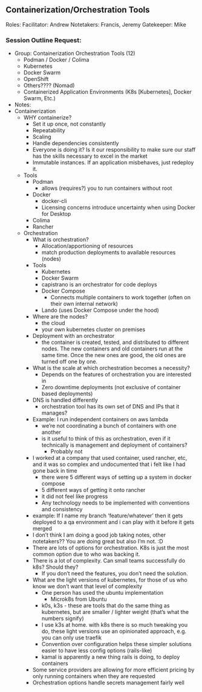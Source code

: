 ## Containerization/Orchestration Tools

Roles:
Facilitator: Andrew
Notetakers: Francis, Jeremy
Gatekeeper: Mike

### Session Outline Request:
 * Group: Containerization Orchestration Tools (12)
     * Podman / Docker / Colima
     * Kubernetes
     * Docker Swarm
     * OpenShift
     * Others???? (Nomad)
     * Containerized Application Environments (K8s [Kubernetes], Docker Swarm, Etc.)
  * Notes:
  * Containerization
      * WHY containerize?
         * Set it up once, not constantly
         * Repeatability
         * Scaling
         * Handle dependencies consistently
         * Everyone is doing it? Is it our responsibility to make sure our staff has the skills necessary to excel in the market
         * Immutable instances. If an application misbehaves, just redeploy it.
      * Tools
         * Podman
             * allows (requires?) you to run containers without root
          * Docker
             * docker-cli
             * Licensing concerns introduce uncertainty when using Docker for Desktop
          * Colima
          * Rancher
    * Orchestration
        * What is orchestration?
            * Allocation/apportioning of resources
            * match production deployments to available resources (nodes)
        * Tools
            * Kubernetes
            * Docker Swarm
            * capistrano is an orchestrator for code deploys
            * Docker Compose
                * Connects multiple containers to work together (often on their own internal network)
            * Lando (uses Docker Compose under the hood)
        * Where are the nodes?
            * the cloud
            * your own kubernetes cluster on premises
        * Deployment with an orchestrator
            * the container is created, tested, and distributed to different nodes. The new containers and old containers run at the same time. Once the new ones are good, the old ones are turned off one by one.
        * What is the scale at which orchestration becomes a necessity?
            * Depends on the features of orchestration you are interested in
            * Zero downtime deployments (not exclusive of container based deployments)
        * DNS is handled differently
            * orchestration tool has its own set of DNS and IPs that it manages?
        * Example: I run independent containers on aws lambda
            * we’re not coordinating a bunch of containers with one another
            * is it useful to think of this as orchestration, even if it technically is management and deployment of containers?
              * Probably not
        * I worked at a company that used container, used rancher, etc, and it was so complex and undocumented that i felt like I had gone back in time
            * there were 5 different ways of setting up a system in docker compose
            * 5 different ways of getting it onto rancher
            * it did not feel like progress
            * Any technology needs to be implemented with conventions and consistency
        * example: If I name my branch ‘feature/whatever’ then it gets deployed to a qa environment and i can play with it before it gets merged
        * I don’t think I am doing a good job taking notes, other notetakers?? You are doing great but also I’m not. :D
        * There are lots of options for orchestration. K8s is just the most common option due to who was backing it.
        * There is a lot of complexity. Can small teams successfully do k8s? Should they?
            * If you don’t need the features, you don’t need the solution.
        * What are the light versions of kubernetes, for those of us who know we don’t want that level of complexity
            * One person has used the ubuntu implementation
                * Microk8s from Ubuntu
            * k0s, k3s - these are tools that do the same thing as kubernetes, but are smaller / lighter weight (that’s what the numbers signify)
            * I use k3s at home. with k8s there is so much tweaking you do, these light versions use an opinionated approach, e.g. you can only use traefik
            * Convention over configuration helps these simpler solutions easier to have less config options (rails-like)
            * kamal is apparently a new thing rails is doing, to deploy containers
        * Some service providers are allowing for more efficient pricing by only running containers when they are requested
        * Orchestration options handle secrets management fairly well
